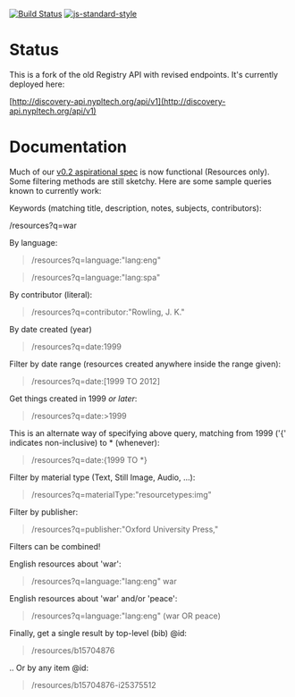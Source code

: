 [![Build Status](https://travis-ci.org/nypl-registry/registry-api.svg?branch=master)](https://travis-ci.org/nypl-registry/registry-api) [![js-standard-style](https://img.shields.io/badge/code%20style-standard-brightgreen.svg)](http://standardjs.com/)

# Status

This is a fork of the old Registry API with revised endpoints. It's currently deployed here:

[http://discovery-api.nypltech.org/api/v1](http://discovery-api.nypltech.org/api/v1)

# Documentation

Much of our [v0.2 aspirational spec](https://nypl-discovery.github.io/discovery-api/#/Resources) is now functional (Resources only). Some filtering methods are still sketchy. Here are some sample queries known to currently work:

Keywords (matching title, description, notes, subjects, contributors):

/resources?q=war

By language:

> /resources?q=language:"lang:eng"

> /resources?q=language:"lang:spa"

By contributor (literal):

> /resources?q=contributor:"Rowling, J. K."

By date created (year)

> /resources?q=date:1999

Filter by date range (resources created anywhere inside the range given):

> /resources?q=date:[1999 TO 2012]

Get things created in 1999 *or later*:

> /resources?q=date:>1999

This is an alternate way of specifying above query, matching from 1999 ('{' indicates non-inclusive) to * (whenever):

> /resources?q=date:{1999 TO \*}

Filter by material type (Text, Still Image, Audio, ...):

> /resources?q=materialType:"resourcetypes:img"

Filter by publisher:

> /resources?q=publisher:"Oxford University Press,"

Filters can be combined!

English resources about 'war':

> /resources?q=language:"lang:eng" war

English resources about 'war' and/or 'peace':

> /resources?q=language:"lang:eng" (war OR peace)

Finally, get a single result by top-level (bib) @id:

> /resources/b15704876

.. Or by any item @id:

> /resources/b15704876-i25375512
